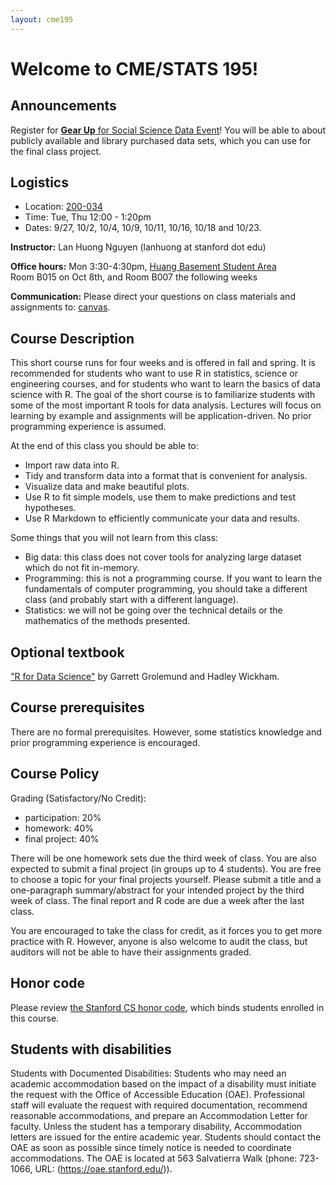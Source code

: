 ```yaml
---
layout: cme195
---
```


# [](#welcome) Welcome to CME/STATS 195!


## [](#announcements) Announcements

Register for [**Gear Up** for Social Science Data Event](https://events.stanford.edu/events/805/80540/)!
You will be able to about publicly available and library purchased data sets,
which you can use for the final class project.

## [](#logistics) Logistics

* Location: [200-034](https://campus-map.stanford.edu/?id=01-200&lat=37.42807156&lng=-122.16855824&zoom=17&srch=200-034)
* Time: Tue, Thu 12:00 - 1:20pm
* Dates: 9/27, 10/2, 10/4, 10/9, 10/11, 10/16, 10/18 and 10/23.

**Instructor:** Lan Huong Nguyen (lanhuong at stanford dot edu)

**Office hours:** Mon 3:30-4:30pm, [Huang Basement Student Area](https://campus-map.stanford.edu/?id=04-080&lat=37.42787956&lng=-122.17429865&zoom=17&srch=huang)  
Room B015 on Oct 8th, and Room B007 the following weeks

**Communication:** Please direct your questions on class materials and
assignments to: [canvas](https://canvas.stanford.edu).

## [](#course) Course Description

This short course runs for four weeks and is offered in fall and spring.
It is recommended for students who want to use R in statistics, science
or engineering courses, and for students who want to learn the basics of data
science with R. The goal of the short course is to familiarize students with
some of the most important R tools for data analysis. Lectures will focus
on learning by example and assignments will be application-driven.
No prior programming experience is assumed.

At the end of this class you should be able to:

- Import raw data into R.
- Tidy and transform data into a format that is convenient for analysis.
- Visualize data and make beautiful plots.
- Use R to fit simple models, use them to make predictions and test hypotheses.
- Use R Markdown to efficiently communicate your data and results.

Some things that you will not learn from this class:

- Big data: this class does not cover tools for analyzing large dataset which
do not fit in-memory.
- Programming: this is not a programming course. If you want to learn the
fundamentals of computer programming, you should take a different class
(and probably start with a different language).
- Statistics: we will not be going over the technical details or the mathematics
of the methods presented.


## [](#textbook) Optional textbook

["R for Data Science"](http://r4ds.had.co.nz/)
by Garrett Grolemund and Hadley Wickham.


## [](#prereq) Course prerequisites

There are no formal prerequisites. However, some statistics knowledge and prior
programming experience is encouraged.


## [](#policy) Course Policy

Grading (Satisfactory/No Credit):

 - participation: 20%
 - homework: 40%
 - final project: 40%

There will be one homework sets due the third week of class.
You are also expected to submit a final project (in groups up to 4 students).
You are free to choose a topic for your final projects yourself. Please submit
a title and a one-paragraph summary/abstract for your intended project by the
third week of class. The final report and R code are due a week after the last
class.

You are encouraged to take the class for credit, as it forces you to get more
practice with R. However, anyone is also welcome to audit the class, but
auditors will not be able to have their assignments graded.

## [](#honorcode) Honor code

Please review
[the Stanford CS honor code](https://cs.stanford.edu/degrees/ug/HonorCode.shtml),
which binds students enrolled in this course.


## [](#accessibility) Students with disabilities

Students with Documented Disabilities: Students who may need an academic
accommodation based on the impact of a disability must initiate the request
with the Office of Accessible Education (OAE). Professional staff will
evaluate the request with required documentation, recommend reasonable
accommodations, and prepare an Accommodation Letter for faculty. Unless the
student has a temporary disability, Accommodation letters are issued for the
entire academic year. Students should contact the OAE as soon as possible since
timely notice is needed to coordinate accommodations. The OAE is located at
563 Salvatierra Walk (phone: 723-1066, URL: (https://oae.stanford.edu/)).
